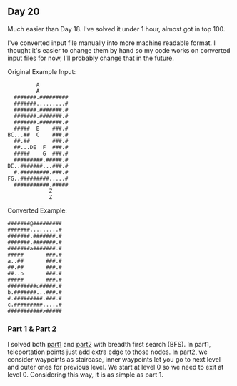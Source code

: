 ## Day 20

Much easier than Day 18. I've solved it under 1 hour, almost got in top 100.

I've converted input file manually into more machine readable format. I thought it's easier to change them by hand so my code works on converted input files for now, I'll probably change that in the future.

Original Example Input:
```
         A           
         A           
  #######.#########  
  #######.........#  
  #######.#######.#  
  #######.#######.#  
  #######.#######.#  
  #####  B    ###.#  
BC...##  C    ###.#  
  ##.##       ###.#  
  ##...DE  F  ###.#  
  #####    G  ###.#  
  #########.#####.#  
DE..#######...###.#  
  #.#########.###.#  
FG..#########.....#  
  ###########.#####  
             Z       
             Z       
```

Converted Example:
```
#######@#########
#######.........#
#######.#######.#
#######.#######.#
#######a#######.#
#####       ###.#
a..##       ###.#
##.##       ###.#
##..b       ###.#
#####       ###.#
#########c#####.#
b.#######...###.#
#.#########.###.#
c.#########.....#
###########>#####
```

### Part 1 & Part 2

I solved both [part1](part1.py) and [part2](part2.py) with breadth first search (BFS). In part1, teleportation points just add extra edge to those nodes. In part2, we consider waypoints as staircase, inner waypoints let you go to next level and outer ones for previous level. We start at level 0 so we need to exit at level 0. Considering this way, it is as simple as part 1.
